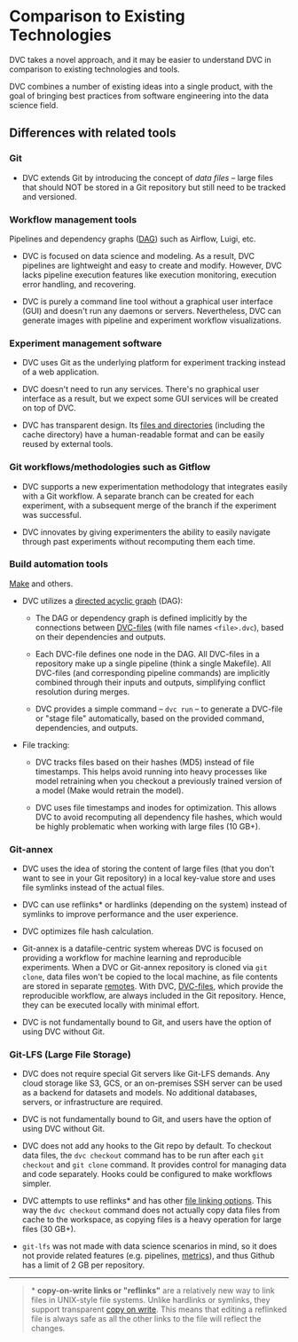 # Comparison to Existing Technologies

DVC takes a novel approach, and it may be easier to understand DVC in comparison
to existing technologies and tools.

DVC combines a number of existing ideas into a single product, with the goal of
bringing best practices from software engineering into the data science field.

## Differences with related tools

### Git

- DVC extends Git by introducing the concept of _data files_ – large files that
  should NOT be stored in a Git repository but still need to be tracked and
  versioned.

### Workflow management tools

Pipelines and dependency graphs
([DAG](https://en.wikipedia.org/wiki/Directed_acyclic_graph)) such as Airflow,
Luigi, etc.

- DVC is focused on data science and modeling. As a result, DVC pipelines are
  lightweight and easy to create and modify. However, DVC lacks pipeline
  execution features like execution monitoring, execution error handling, and
  recovering.

- DVC is purely a command line tool without a graphical user interface (GUI) and
  doesn't run any daemons or servers. Nevertheless, DVC can generate images with
  pipeline and experiment workflow visualizations.

### Experiment management software

- DVC uses Git as the underlying platform for experiment tracking instead of a
  web application.

- DVC doesn't need to run any services. There's no graphical user interface as a
  result, but we expect some GUI services will be created on top of DVC.

- DVC has transparent design. Its
  [files and directories](/doc/user-guide/dvc-files-and-directories) (including
  the <abbr>cache</abbr> directory) have a human-readable format and can be
  easily reused by external tools.

### Git workflows/methodologies such as Gitflow

- DVC supports a new experimentation methodology that integrates easily with a
  Git workflow. A separate branch can be created for each experiment, with a
  subsequent merge of the branch if the experiment was successful.

- DVC innovates by giving experimenters the ability to easily navigate through
  past experiments without recomputing them each time.

### Build automation tools

[Make](https://www.gnu.org/software/make/) and others.

- DVC utilizes a
  [directed acyclic graph](https://en.wikipedia.org/wiki/Directed_acyclic_graph)
  (DAG):

  - The DAG or dependency graph is defined implicitly by the connections between
    [DVC-files](/doc/user-guide/dvc-files-and-directories) (with file names
    `<file>.dvc`), based on their dependencies and <abbr>outputs</abbr>.

  - Each DVC-file defines one node in the DAG. All DVC-files in a repository
    make up a single pipeline (think a single Makefile). All DVC-files (and
    corresponding pipeline commands) are implicitly combined through their
    inputs and outputs, simplifying conflict resolution during merges.

  - DVC provides a simple command – `dvc run` – to generate a DVC-file or "stage
    file" automatically, based on the provided command, dependencies, and
    outputs.

- File tracking:

  - DVC tracks files based on their hashes (MD5) instead of file timestamps.
    This helps avoid running into heavy processes like model retraining when you
    checkout a previously trained version of a model (Make would retrain the
    model).

  - DVC uses file timestamps and inodes for optimization. This allows DVC to
    avoid recomputing all dependency file hashes, which would be highly
    problematic when working with large files (10 GB+).

### Git-annex

- DVC uses the idea of storing the content of large files (that you don't want
  to see in your Git repository) in a local key-value store and uses file
  symlinks instead of the actual files.

- DVC can use reflinks\* or hardlinks (depending on the system) instead of
  symlinks to improve performance and the user experience.

- DVC optimizes file hash calculation.

- Git-annex is a datafile-centric system whereas DVC is focused on providing a
  workflow for machine learning and reproducible experiments. When a DVC or
  Git-annex repository is cloned via `git clone`, data files won't be copied to
  the local machine, as file contents are stored in separate
  [remotes](/doc/command-reference/remote). With DVC,
  [DVC-files](/doc/user-guide/dvc-files-and-directories), which provide the
  reproducible workflow, are always included in the Git repository. Hence, they
  can be executed locally with minimal effort.

- DVC is not fundamentally bound to Git, and users have the option of using DVC
  without Git.

### Git-LFS (Large File Storage)

- DVC does not require special Git servers like Git-LFS demands. Any cloud
  storage like S3, GCS, or an on-premises SSH server can be used as a backend
  for datasets and models. No additional databases, servers, or infrastructure
  are required.

- DVC is not fundamentally bound to Git, and users have the option of using DVC
  without Git.

- DVC does not add any hooks to the Git repo by default. To checkout data files,
  the `dvc checkout` command has to be run after each `git checkout` and
  `git clone` command. It provides control for managing data and code
  separately. Hooks could be configured to make workflows simpler.

- DVC attempts to use reflinks\* and has other
  [file linking options](/doc/user-guide/large-dataset-optimization#file-link-types-for-the-dvc-cache).
  This way the `dvc checkout` command does not actually copy data files from
  <abbr>cache</abbr> to the <abbr>workspace</abbr>, as copying files is a heavy
  operation for large files (30 GB+).

- `git-lfs` was not made with data science scenarios in mind, so it does not
  provide related features (e.g. pipelines,
  [metrics](/doc/command-reference/metrics)), and thus Github has a limit of 2
  GB per repository.

---

> \* **copy-on-write links or "reflinks"** are a relatively new way to link
> files in UNIX-style file systems. Unlike hardlinks or symlinks, they support
> transparent [copy on write](https://en.wikipedia.org/wiki/Copy-on-write). This
> means that editing a reflinked file is always safe as all the other links to
> the file will reflect the changes.
